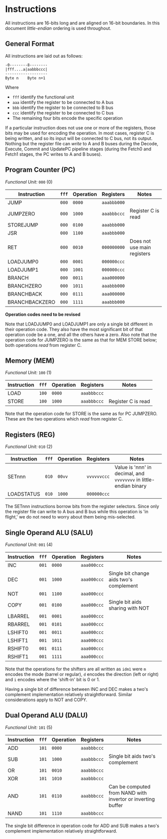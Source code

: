 # Instructions

All instructions are 16-bits long and are aligned on 16-bit boundaries.
In this document *little-endian* ordering is used throughout.

## General Format

All instructions are laid out as follows:

```
-0--------8--------
|fff....a|aabbbccc|
-------------------
Byte n    Byte n+1
```

Where

- `fff` identify the functional unit
- `aaa` identify the register to be connected to A bus
- `bbb` identify the register to be connected to B bus
- `ccc` identify the register to be connected to C bus
- The remaining four bits encode the specific operation

If a particular instruction does not use one or more of the
registers, those bits may be used for encoding the operation.
In most cases, register C is being written, and so its input
will be connected to C bus, not its output.
Nothing but the register file can *write* to A and B buses
during the Decode, Execute, Commit and UpdatePC pipeline
stages (during the Fetch0 and Fetch1 stages, the PC
writes to A and B buses).

## Program Counter (PC)

*Functional Unit:* `000` (0)

| Instruction     | `fff` | Operation | Registers  | Notes |
|-----------------|-------|-----------|------------|-------|
| JUMP            | `000` | `0000`    | `aaabbb000`|       |
| JUMPZERO        | `000` | `1000`    | `aaabbbccc`| Register C is read      |
| STOREJUMP       | `000` | `0100`    | `aaabbb000`|       |
| JSR             | `000` | `1100`    | `aaabbb000`|       |
| RET             | `000` | `0010`    | `000000000`| Does not use main registers      |
| LOADJUMP0       | `000` | `0001`    | `000000ccc`|       |
| LOADJUMP1       | `000` | `1001`    | `000000ccc`|       |
| BRANCH          | `000` | `0011`    | `aaa000000`|       |
| BRANCHZERO      | `000` | `1011`    | `aaabbb000`|       |
| BRANCHBACK      | `000` | `0111`    | `aaa000000`|       |
| BRANCHBACKZERO  | `000` | `1111`    | `aaabbb000`|       |

**Operation codes need to be revised**

Note that LOADJUMP0 and LOADJUMP1 are only a single bit different
in their operation code.
They also have the most significant bit of that operation
code be a one, and all the others have a zero.
Also note that the operation code for JUMPZERO is the same
as that for MEM STORE below; both operations *read* from 
register C.


## Memory (MEM)

*Functional Unit:* `100` (1)

| Instruction | `fff` | Operation | Registers  | Notes |
|-------------|-------|-----------|------------|-------|
| LOAD        | `100` | `0000`    | `aaabbbccc`|       |
| STORE       | `100` | `1000`    | `aaabbbccc`| Register C is read      |

Note that the operation code for STORE is the same as for
PC JUMPZERO.
These are the two operations which *read* from register C.

## Registers (REG)

*Functional Unit:* `010` (2)

| Instruction | `fff` | Operation | Registers  | Notes |
|-------------|-------|-----------|------------|-------|
| SETnnn      | `010` | `00vv`    | `vvvvvvccc`| Value is 'nnn' in decimal, and `vvvvvvvv` in little-endian binary      |
| LOADSTATUS  | `010` | `1000`    | `000000ccc`|       |

The SETnnn instructions borrow bits from the register selectors.
Since only the register file can write to A bus and B bus
while this operation is 'in flight,' we do not need to
worry about them being mis-selected.

## Single Operand ALU (SALU)

*Functional Unit:* `001` (4)

| Instruction | `fff` | Operation | Registers  | Notes |
|-------------|-------|-----------|------------|-------|
| INC         | `001` | `0000`    | `aaa000ccc`|       |
| DEC         | `001` | `1000`    | `aaa000ccc`| Single bit change aids two's complement      |
| NOT         | `001` | `1100`    | `aaa000ccc`|       |
| COPY        | `001` | `0100`    | `aaa000ccc`| Single bit aids sharing with NOT |
| LBARREL     | `001` | `0001`    | `aaa000ccc`|       |
| RBARREL     | `001` | `0101`    | `aaa000ccc`|       |
| LSHIFT0     | `001` | `0011`    | `aaa000ccc`|       |
| LSHIFT1     | `001` | `1011`    | `aaa000ccc`|       |
| RSHIFT0     | `001` | `0111`    | `aaa000ccc`|       |
| RSHIFT1     | `001` | `1111`    | `aaa000ccc`|       |

Note that the operations for the shifters are all written as
`idm1` were `m` encodes the mode (barrel or regular), `d` encodes
the direction (left or right) and `i` encodes where the
'shift-in' bit is 0 or 1.

Having a single bit of difference between INC and
DEC makes a two's complement implementation relatively
straightforward.
Similar considerations apply to NOT and COPY.


## Dual Operand ALU (DALU)

*Functional Unit:* `101` (5)

| Instruction | `fff` | Operation | Registers  | Notes |
|-------------|-------|-----------|------------|-------|
| ADD         | `101` | `0000`    | `aaabbbccc`|       |
| SUB         | `101` | `1000`    | `aaabbbccc`| Single bit aids two's complement      |
| OR          | `101` | `0010`    | `aaabbbccc`|       |
| XOR         | `101` | `1010`    | `aaabbbccc`|       |
| AND         | `101` | `0110`    | `aaabbbccc`| Can be computed from NAND with invertor or inverting buffer      |
| NAND        | `101` | `1110`    | `aaabbbccc`|       |

The single bit difference in operation code for ADD and
SUB makes a two's complement implementation relatively
straightforward.
